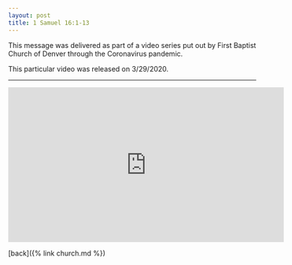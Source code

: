 ```yaml
---
layout: post
title: 1 Samuel 16:1-13
---
```

This message was delivered as part of a video series put out by First Baptist Church of Denver through the Coronavirus pandemic. 

This particular video was released on 3/29/2020.

* * * 

<iframe width="560" height="315" src="https://www.youtube.com/embed/IChMoltyx6A" frameborder="0" allow="accelerometer; autoplay; encrypted-media; gyroscope; picture-in-picture" allowfullscreen></iframe>


[back]({% link church.md %})